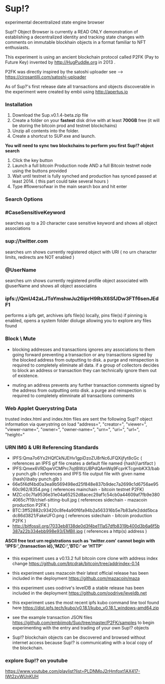 # Sup!? 
experimental decentralized state engine browser

Sup!? Object Browser is currently a READ ONLY demonstration of establishing a decentralized identity and tracking state changes with comments on immutable blockhain objects in a format familiar to NFT enthusiasts. 

This experiment is using an ancient blockchain protocol called P2FK (Pay to Future Key) invented by http://HugPuddle.org in 2013 .

P2FK was directly inspired by the satoshi uploader  see --> https://cirosantilli.com/satoshi-uploader

 As of Sup?'s first release date all transactions and objects discoverable in the experiment were created by embii using http://apertus.io

### **Installation**

1. Download the Sup.v0.1.4-beta.zip file
2. Create a folder on your **fastest** disk drive with at least **700GB** free (it will be storing the bitcoin prod and testnet blockchains)
3. Unzip all contents into the folder.
4. Create a shortcut to SUP.exe and launch.

**You will need to sync two blockchains to perform you first Sup!? object search**

1. Click the key button
2. Launch a full bitcoin Production node AND a full Bitcoin testnet node using the buttons provided
3. Wait until testnet is fully synched and production has synced passed at least 2014. ( this part could take several hours )
4. Type #flowersofwar in the main search box and hit enter


### **Search Options**

### **#CaseSensitiveKeyword**
searches up to a 20 character case sensitive keyword and shows all object associations
 
### **sup://twitter.com**
searches urn shows currently registered object with URI  ( no urn character limits, redirects are NOT enabled )

### **@UserName**
searches urn shows currently registered profile object associated with @userName and shows all object associatins

### **ipfs://QmU42aLJToYmshwJu26iprH9RsX6SfJDw3FTf6senJEdF1**
performs a ipfs get, archives ipfs file(s) locally, pins file(s) if pinning is enabled, opens a system folder dioluge allowing you to explore any files found

### **Block \ Mute**
- blocking addresses and transactions ignores any associations to them going forward preventing a transaction or any transactions signed by the blocked address from outputting to disk. a purge and reinspection is required to completely eliminate all data. if a group of collectors decides to block an address or transaction they can technically ignore them out of existence.

- muting an address prevents any further transaction comments signed by the address from outputting onto disk.  a purge and reinspection is required to completely elimninate all transactions comments

### **Web Applet Querystring Data**
trusted index.html and index.htm files are sent the following Sup!? object information via querystring on load
"address=", "creator=", "viewer=", "viewer-name=", "owner=", "owner-name=", "urn=", "uri=", "url=", "height="

### **URN IMG & URI Referencing Standards**
-  IPFS:Qma7o6Yx2HQfCkNJEHv1gpiDzoZU8rNc6JFQXijfyt8cGc  ( references an IPFS gif file creates a default file named {hash}\artifact )
-  IPFS:Qmex6VRDqwVCMPrc7ojtBWzUBPdQAmWq9FcprKTcgmbKX3/baby punch.glb  ( references and IPFS file output file with given name {hash}\baby punch.glb )
-  66e5f4df4bd0a3ea9b569498ed25f848e837b9dec7a2699c1d6756ae9560c962/8354.png  ( references mainchain - bitcoin testnet P2FK)
-  MZC:c0c7fa9536e31e04a65252d8acec29af1c54cb0a44609af7fb9e3804065c7f19/chief-sitting-bull.jpg ( references sidechain - mazacoin production P2FK )
-  BTC:3ff52882c93420c8fe4a90f6fa94b2a563316b5e7b83afe2ddd5bcadc86d3821/FakeUFO.png ( references sidechain - bitcoin production P2FK )
-  http://bitfossil.org/7033eb8138de0d3f4be111a57dfb8319b400d3b6a6f5b387a22b334ebb998e93/EMBII.jpg ( references a http(s) address )

**ASCII free text urn registrations such as 'twitter.com' cannot begin with 'IPFS:',{transaction id},'MZC:','BTC:' or 'HTTP'**


### 
- this experiment uses a v0.13.2 full bitcoin core clone with address index change https://github.com/btcdrak/bitcoin/tree/addrindex-0.14

- this experiment uses mazacoin their latest official release has been included in the deployment https://github.com/mazacoin/maza

- this experiment uses oodrive's levelDB a stable release has been included in the deployment https://github.com/oodrive/leveldb.net

- this experiment uses the most recent ipfs kubo command line tool found here https://dist.ipfs.tech/kubo/v0.18.1/kubo_v0.18.1_windows-amd64.zip

- see the example transaction JSON files https://github.com/embiimob/Sup/tree/master/P2FK/samples to begin experimenting with the entry and trading of your own Sup!? objects

- Sup!? blockchain objects can be discovered and browsed without internet access because Sup!? is communicating with a local copy of the blockchain.

### **explore Sup!? on youtube**
 https://www.youtube.com/playlist?list=PLDNMoJ2rHmfoxt1AX417-lWt2zvWUnKUH
 



